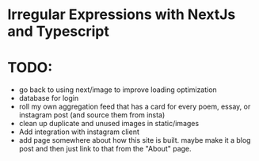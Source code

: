 # Irregular Expressions with NextJs and Typescript

# TODO:
- go back to using next/image to improve loading optimization
- database for login
- roll my own aggregation feed that has a card for every poem, essay, or instagram post (and source them from insta)
- clean up duplicate and unused images in static/images
- Add integration with instagram client
- add page somewhere about how this site is built.   maybe make it a blog post and then just link to that from the "About" page.  